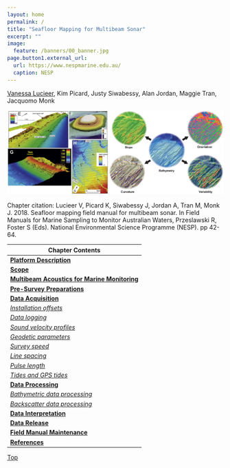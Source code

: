 ```yaml
---
layout: home
permalink: /
title: "Seafloor Mapping for Multibeam Sonar"
excerpt: ""
image:
  feature: /banners/00_banner.jpg
page.button1.external_url:
  url: https://www.nespmarine.edu.au/
  caption: NESP
---
```


[Vanessa Lucieer](mailto:vanessa.lucieer@utas.edu.au), Kim Picard, Justy Siwabessy, Alan Jordan, Maggie Tran, Jacquomo Monk

![](images/MBES.png)

Chapter citation:
Lucieer V, Picard K, Siwabessy J, Jordan A, Tran M, Monk J. 2018. Seafloor mapping field manual for multibeam sonar. In Field Manuals for Marine Sampling to Monitor Australian Waters, Przeslawski R, Foster S (Eds). National Environmental Science Programme (NESP). pp 42-64. 

| Chapter Contents                                                                                                                                       |
|-------------------------------------------------------------------------------------------------------------------------------------------------|
|  **[Platform Description](https://multibeam-echosounder-field-manual.github.io/platform-description)**   
|  __[Scope](https://multibeam-echosounder-field-manual.github.io/scope)__                                                                        |
|  **[Multibeam Acoustics for Marine Monitoring](https://multibeam-echosounder-field-manual.github.io/multibeam-acoustics-for-marine-monitoring)** |
|  **[Pre-Survey Preparations](https://multibeam-echosounder-field-manual.github.io/pre-survey-preparations)**                                   |
|  **[Data Acquisition](https://multibeam-echosounder-field-manual.github.io/data-acquisition)**                                                   |
|       _[Installation offsets](https://multibeam-echosounder-field-manual.github.io/data-acquisition#installation-offsets)_                   |
|       _[Data logging](https://multibeam-echosounder-field-manual.github.io/data-acquisition#data-logging)_                                     |
|       _[Sound velocity profiles](https://multibeam-echosounder-field-manual.github.io/data-acquisition#sound-velocity-profiles)_                |
|       _[Geodetic parameters](https://multibeam-echosounder-field-manual.github.io/data-acquisition#geodetic-parameters)_                      |
|       _[Survey speed](https://multibeam-echosounder-field-manual.github.io/data-acquisition#survey-speed)_                                  |
|       _[Line spacing](https://multibeam-echosounder-field-manual.github.io/data-acquisition#line-spacing)_                                     |
|       _[Pulse length](https://multibeam-echosounder-field-manual.github.io/data-acquisition#pulse-length)_                                   |
|       _[Tides and GPS tides](https://multibeam-echosounder-field-manual.github.io/data-acquisition#tides-and-gps-tides)_                        |
|  **[Data Processing](https://multibeam-echosounder-field-manual.github.io/data-processing)**                                                    |
|       _[Bathymetric data processing](https://multibeam-echosounder-field-manual.github.io/data-processing#bathymetric-data-processing)_        |
|       _[Backscatter data processing](https://multibeam-echosounder-field-manual.github.io/data-processing#backscatter-data-processing)_        |
|  **[Data Interpretation](https://multibeam-echosounder-field-manual.github.io/data-interpretation)**                                             |
|  **[Data Release](https://multibeam-echosounder-field-manual.github.io/data-release)**                                                           |
|  **[Field Manual Maintenance](https://multibeam-echosounder-field-manual.github.io/field-manual-maintenance)**                                   |
|  **[References](https://multibeam-echosounder-field-manual.github.io/references)**                                                               |


<a href="#" class="scrollUpButton">Top</a>
